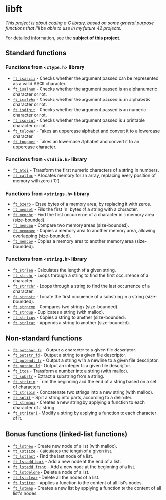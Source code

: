 # libft
_This project is about coding a C library, based on some general purpose functions that I'll be able to use in my future 42 projects._

For detailed information, see the [**subject of this project**](https://github.com/cterrasid/libft/blob/master/libft.en.subject.pdf).

## Standard functions
### Functions from `<ctype.h>` library
* [`ft_isascii`](https://github.com/cterrasid/libft/blob/master/ft_isascii.c)			- Checks whether the argument passed can be represented as a valid ASCII character.
* [`ft_isalnum`](https://github.com/cterrasid/libft/blob/master/ft_isalnum.c)			- Checks whether the argument passed is an alphanumeric character or not.
* [`ft_isalpha`](https://github.com/cterrasid/libft/blob/master/ft_isalpha.c)			- Checks whether the argument passed is an alphabetic character or not.
* [`ft_isdigit`](https://github.com/cterrasid/libft/blob/master/ft_isdigit.c)			- Checks whether the argument passed is an numeric character or not.
* [`ft_isprint`](https://github.com/cterrasid/libft/blob/master/ft_isprint.c)			- Checks whether the argument passed is a printable character or not.
* [`ft_tolower`](https://github.com/cterrasid/libft/blob/master/ft_tolower.c)			- Takes an uppercase alphabet and convert it to a lowercase character.
* [`ft_toupper`](https://github.com/cterrasid/libft/blob/master/ft_toupper.c)			- Takes an lowercase alphabet and convert it to an uppercase character.

### Functions from `<stdlib.h>` library
* [`ft_atoi`](https://github.com/cterrasid/libft/blob/master/ft_atoi.c)		  - Transform the first numeric characters of a string in numbers.
* [`ft_calloc`](https://github.com/cterrasid/libft/blob/master/ft_calloc.c)	- Allocates memory for an array, replacing every position of memory with zero ('0').

### Functions from `<strings.h>` library
* [`ft_bzero`](https://github.com/cterrasid/libft/blob/master/ft_bzero.c)		  - Erase bytes of a memory area, by replacing it with zeros.
* [`ft_memset`](https://github.com/cterrasid/libft/blob/master/ft_memset.c)		- Fills the first 'n' bytes of a string with a character.
* [`ft_memchr`](https://github.com/cterrasid/libft/blob/master/ft_memchr.c)		- Find the first occurrence of a character in a memory area (size-bounded).
* [`ft_memcmp`](https://github.com/cterrasid/libft/blob/master/ft_memcmp.c)		- Compare two memory areas (size-bounded).
* [`ft_memmove`](https://github.com/cterrasid/libft/blob/master/ft_memmove.c)	- Copies a memory area to another memory area, allowing overlapping (size-bounded).
* [`ft_memcpy`](https://github.com/cterrasid/libft/blob/master/ft_memcpy.c)		- Copies a memory area to another memory area (size-bounded).

### Functions from `<string.h>` library
* [`ft_strlen`](https://github.com/cterrasid/libft/blob/master/ft_strlen.c)				- Calculates the length of a given string.
* [`ft_strchr`](https://github.com/cterrasid/libft/blob/master/ft_strchr.c)				- Loops through a string to find the	first occurrence of a character.
* [`ft_strrchr`](https://github.com/cterrasid/libft/blob/master/ft_strrchr.c)			- Loops through a string to find the	last occurrence of a character.
* [`ft_strnstr`](https://github.com/cterrasid/libft/blob/master/ft_strnstr.c)			- Locate the first occurence of a substring in a string (size-bounded).
* [`ft_strncmp`](https://github.com/cterrasid/libft/blob/master/ft_strncmp.c)			- Compares two strings (size-bounded).
* [`ft_strdup`](https://github.com/cterrasid/libft/blob/master/ft_strdup.c)				- Duplicates a string (with malloc).
* [`ft_strlcpy`](https://github.com/cterrasid/libft/blob/master/ft_strlcpy.c)			- Copies a string to another (size-bounded).
* [`ft_strlcat`](https://github.com/cterrasid/libft/blob/master/ft_strlcat.c)			- Appends a string to another (size-bounded).

## Non-standard functions
* [`ft_putchar_fd`](https://github.com/cterrasid/libft/blob/master/ft_putchar_fd.c)		- Output a character to a given file descriptor.
* [`ft_putstr_fd`](https://github.com/cterrasid/libft/blob/master/ft_putstr_fd.c)		  - Output a string to a given file descriptor.
* [`ft_putendl_fd`](https://github.com/cterrasid/libft/blob/master/ft_putendl_fd.c)		- Output a string with a newline to a given file descriptor.
* [`ft_putnbr_fd`](https://github.com/cterrasid/libft/blob/master/ft_putnbr_fd.c)		  - Output an integer to a given file descriptor.
* [`ft_itoa`](https://github.com/cterrasid/libft/blob/master/ft_itoa.c)					      - Transform a number into a string (with malloc).
* [`ft_substr`](https://github.com/cterrasid/libft/blob/master/ft_substr.c)				    - Extract a substring from a string.
* [`ft_strtrim`](https://github.com/cterrasid/libft/blob/master/ft_strtrim.c)			    - Trim the beginning and the end of a string based on a set of characters.
* [`ft_strjoin`](https://github.com/cterrasid/libft/blob/master/ft_strjoin.c)			    - Concatenate two strings into a new string (with malloc).
* [`ft_split`](https://github.com/cterrasid/libft/blob/master/ft_split.c)				      - Split a string into parts, according to a delimiter.
* [`ft_strmapi`](https://github.com/cterrasid/libft/blob/master/ft_strmapi.c)			    - Creates a new string by applying a function to each character of a string.
* [`ft_striteri`](https://github.com/cterrasid/libft/blob/master/ft_striteri.c)			  - Modify a string by applying a function to each character of it.

## Bonus functions (linked-list functions)
* [`ft_lstnew`](https://github.com/cterrasid/libft/blob/master/ft_lstnew.c)				      - Create new node of a list (with malloc).
* [`ft_lstsize`](https://github.com/cterrasid/libft/blob/master/ft_lstsize.c)			      - Calculates the length of a given list.
* [`ft_lstlast`](https://github.com/cterrasid/libft/blob/master/ft_lstlast.c)			      - Find the last node of a list.
* [`ft_lstadd_back`](https://github.com/cterrasid/libft/blob/master/ft_lstadd_back.c)	  - Add a new node at the end of a list.
* [`ft_lstadd_front`](https://github.com/cterrasid/libft/blob/master/ft_lstadd_front.c)	- Add a new node at the beginning of a list.
* [`ft_lstdelone`](https://github.com/cterrasid/libft/blob/master/ft_lstdelone.c)		    - Delete a node of a list.
* [`ft_lstclear`](https://github.com/cterrasid/libft/blob/master/ft_lstclear.c)			    - Delete all the nodes of a list.
* [`ft_lstiter`](https://github.com/cterrasid/libft/blob/master/ft_lstiter.c)			      - Applies a function to the content of all list's nodes.
* [`ft_lstmap`](https://github.com/cterrasid/libft/blob/master/ft_lstmap.c)				      - Creates a new list by applying a function to the content of all list's nodes.
